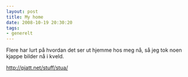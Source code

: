 ```yaml
---
layout: post
title: My home
date: 2008-10-19 20:30:20
tags: 
- generelt
---
```

Flere har lurt på hvordan det ser ut hjemme hos meg nå, så jeg tok noen kjappe bilder nå i kveld. 

<a href="http://pjatt.net/stuff/stua/">http://pjatt.net/stuff/stua/</a>